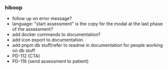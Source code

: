 ### hiboop
- follow up on error message?
- language: "start assessment" is the copy for the modal at the last phase of the assessment?
- add docker commands to documentation?
- add icon export to documentation
- add pnpm db stuff/refer to readme in documentation for people working on db stuff
- PD-112 (CTA)
- PD-116 (send assessment to patient)